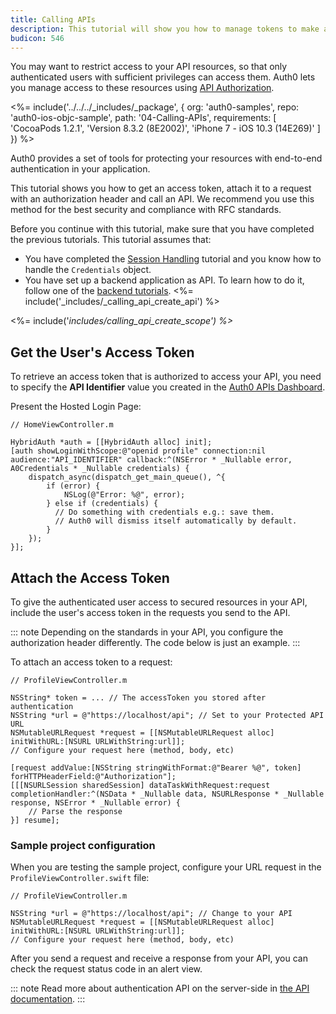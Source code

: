 ```yaml
---
title: Calling APIs
description: This tutorial will show you how to manage tokens to make authenticated API calls, using NSURLSession.
budicon: 546
---
```


You may want to restrict access to your API resources, so that only authenticated users with sufficient privileges can access them. Auth0 lets you manage access to these resources using [API Authorization](/api-auth).

<%= include('../../../_includes/_package', {
  org: 'auth0-samples',
  repo: 'auth0-ios-objc-sample',
  path: '04-Calling-APIs',
  requirements: [
    'CocoaPods 1.2.1',
    'Version 8.3.2 (8E2002)',
    'iPhone 7 - iOS 10.3 (14E269)'
  ]
}) %>

Auth0 provides a set of tools for protecting your resources with end-to-end authentication in your application. 

This tutorial shows you how to get an access token, attach it to a request with an authorization header and call an API. We recommend you use this method for the best security and compliance with RFC standards. 

Before you continue with this tutorial, make sure that you have completed the previous tutorials. This tutorial assumes that:
* You have completed the [Session Handling](/quickstart/native/ios-objc/03-user-sessions) tutorial and you know how to handle the `Credentials` object.
* You have set up a backend application as API. To learn how to do it, follow one of the [backend tutorials](/quickstart/backend).
<%= include('_includes/_calling_api_create_api') %>

<%= include('_includes/_calling_api_create_scope') %>__

## Get the User's Access Token

To retrieve an access token that is authorized to access your API, you need to specify the **API Identifier** value you created in the [Auth0 APIs Dashboard](https://manage.auth0.com/#/apis).

Present the Hosted Login Page:

```objc
// HomeViewController.m

HybridAuth *auth = [[HybridAuth alloc] init];
[auth showLoginWithScope:@"openid profile" connection:nil audience:"API_IDENTIFIER" callback:^(NSError * _Nullable error, A0Credentials * _Nullable credentials) {
    dispatch_async(dispatch_get_main_queue(), ^{
        if (error) {
            NSLog(@"Error: %@", error);
        } else if (credentials) {
          // Do something with credentials e.g.: save them.
          // Auth0 will dismiss itself automatically by default.
        }
    });
}];
```

## Attach the Access Token

To give the authenticated user access to secured resources in your API, include the user's access token in the requests you send to the API.

::: note
Depending on the standards in your API, you configure the authorization header differently. The code below is just an example.
:::

To attach an access token to a request: 

```objc
// ProfileViewController.m

NSString* token = ... // The accessToken you stored after authentication
NSString *url = @"https://localhost/api"; // Set to your Protected API URL
NSMutableURLRequest *request = [[NSMutableURLRequest alloc] initWithURL:[NSURL URLWithString:url]];
// Configure your request here (method, body, etc)

[request addValue:[NSString stringWithFormat:@"Bearer %@", token] forHTTPHeaderField:@"Authorization"];
[[[NSURLSession sharedSession] dataTaskWithRequest:request completionHandler:^(NSData * _Nullable data, NSURLResponse * _Nullable response, NSError * _Nullable error) {
    // Parse the response
}] resume];
```

### Sample project configuration

When you are testing the sample project, configure your URL request in the `ProfileViewController.swift` file:

```objc
// ProfileViewController.m

NSString *url = @"https://localhost/api"; // Change to your API
NSMutableURLRequest *request = [[NSMutableURLRequest alloc] initWithURL:[NSURL URLWithString:url]];
// Configure your request here (method, body, etc)
```

After you send a request and receive a response from your API, you can check the request status code in an alert view. 

::: note
Read more about authentication API on the server-side in [the API documentation](/api/authentication).
:::
